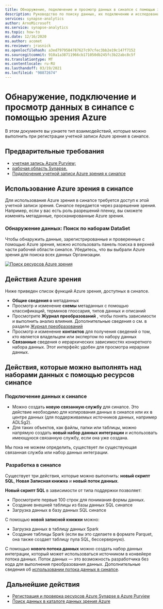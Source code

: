 ```yaml
---
title: Обнаружение, подключение и просмотр данных в синапсе с помощью зрения Azure
description: Руководство по поиску данных, их подключению и исследованию в синапсе
services: synapse-analytics
author: ArnoMicrosoft
ms.service: synapse-analytics
ms.topic: how-to
ms.date: 12/16/2020
ms.author: acomet
ms.reviewer: jrasnick
ms.openlocfilehash: a3ed7979584787627c97cfec3bb2e19c147f7152
ms.sourcegitcommit: 910a1a38711966cb171050db245fc3b22abc8c5f
ms.translationtype: MT
ms.contentlocale: ru-RU
ms.lasthandoff: 03/19/2021
ms.locfileid: "98872674"
---
```

# <a name="discover-connect-and-explore-data-in-synapse-using-azure-purview"></a>Обнаружение, подключение и просмотр данных в синапсе с помощью зрения Azure 

В этом документе вы узнаете тип взаимодействий, которые можно выполнить при регистрации учетной записи Azure зрения в синапсе. 

## <a name="prerequisites"></a>Предварительные требования 

- [учетная запись Azure Purview;](../../purview/create-catalog-portal.md) 
- [рабочая область Synapse.](../quickstart-create-workspace.md) 
- [Подключение учетной записи Azure зрения к синапсе](quickstart-connect-azure-purview.md) 

## <a name="using-azure-purview-in-synapse"></a>Использование Azure зрения в синапсе 

Для использования Azure зрения в синапсе требуется доступ к этой учетной записи зрения. Синапсе передается через разрешение зрения. Например, если у вас есть роль разрешений пленку, вы сможете изменять метаданные, просканированные Azure зрения. 

### <a name="data-discovery-search-datasets"></a>Обнаружение данных: Поиск по наборам DataSet 

Чтобы обнаружить данные, зарегистрированные и проверенные с помощью Azure зрения, можно использовать панель поиска в верхней части рабочей области синапсе. Убедитесь, что вы выбрали Azure зрения для поиска всех данных Организации. 

[![Поиск ресурсов Azure зрения](./media/purview-access.png)](./media/purview-access.png#lightbox)

## <a name="azure-purview-actions"></a>Действия Azure зрения 

Ниже приведен список функций Azure зрения, доступных в синапсе. 
- **Общие сведения о** метаданных 
- Просмотр и изменение **схемы** метаданных с помощью классификаций, терминов глоссария, типов данных и описаний 
- Просмотрите **Журнал преобразований** , чтобы понять зависимости и выполнить анализ влияния. Дополнительные сведения о см. в разделе [Журнал преобразований](../../purview/catalog-lineage-user-guide.md)
- Просмотр и изменение **контактов** для получения сведений о том, кто является владельцем или экспертом по набору данных 
- **Связанные** сведения о иерархических зависимостях конкретного набора данных. Этот интерфейс удобен для просмотра иерархии данных.

## <a name="actions-that-you-can-perform-over-datasets-with-synapse-resources"></a>Действия, которые можно выполнять над наборами данных с помощью ресурсов синапсе 

### <a name="connect-data-to-synapse"></a>Подключение данных к синапсе 

- Можно создать **новую связанную службу** для синапсе. Это действие необходимо для копирования данных в синапсе или их в центре данных (для поддерживаемых источников данных, например ADLSg2). 
- Для таких объектов, как файлы, папки или таблицы, можно напрямую создать **новый набор данных интеграции** и использовать имеющуюся связанную службу, если она уже создана. 

Мы пока не можем определить, существует ли существующая связанная служба или набор данных интеграции. 

###  <a name="develop-in-synapse"></a>Разработка в синапсе 

Существует три действия, которые можно выполнить: **новый скрипт SQL**, **Новая Записная книжка** и **новый поток данных**. 

**Новый скрипт SQL** в зависимости от типа поддержки позволяет: 
- Просмотрите первые 100 строк для понимания формы данных. 
- Создание внешней таблицы из базы данных SQL синапсе 
- Загрузка данных в базу данных SQL синапсе 
 
С помощью **новой записной книжки** можно: 
- Загрузка данных в таблицу данных Spark 
- Создание таблицы Spark (если вы это сделаете в формате Parquet, она также создает таблицу пула SQL, бессерверную). 
 
С помощью **нового потока данных** можно создать набор данных интеграции, который может использоваться источником в конвейере потока данных. Поток данных — это возможность разработчика без кода для выполнения преобразования данных. Дополнительные сведения об [использовании потока данных в синапсе](../quickstart-data-flow.md).

##  <a name="nextsteps"></a>Дальнейшие действия 

- [Регистрация и проверка ресурсов Azure Synapse в Azure Purview](../../purview/register-scan-azure-synapse-analytics.md)
- [Поиск данных в каталоге данных зрения Azure](../../purview/how-to-search-catalog.md)
